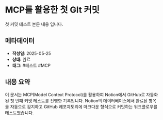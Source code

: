 # MCP를 활용한 첫 GIt 커밋 

첫 커밋 테스트 본문 내용 입니다.

## 메타데이터

- **작성일**: 2025-05-25
- **상태**: 완료
- **태그**: #테스트 #MCP

## 내용 요약

이 문서는 MCP(Model Context Protocol)를 활용하여 Notion에서 GitHub로 자동화된 첫 번째 커밋 테스트를 진행한 기록입니다. Notion의 데이터베이스에서 완료된 항목을 자동으로 감지하고 GitHub 레포지토리에 마크다운 형식으로 커밋하는 워크플로우를 테스트했습니다.
